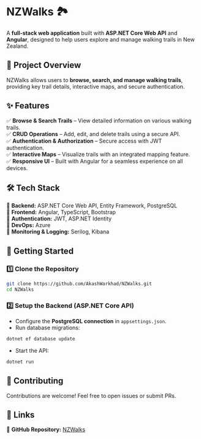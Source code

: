 
# **NZWalks 🏞️**  
A **full-stack web application** built with **ASP.NET Core Web API** and **Angular**, designed to help users explore and manage walking trails in New Zealand.  

## **📌 Project Overview**  
NZWalks allows users to **browse, search, and manage walking trails**, providing key trail details, interactive maps, and secure authentication.  

## **✨ Features**  
✅ **Browse & Search Trails** – View detailed information on various walking trails.  
✅ **CRUD Operations** – Add, edit, and delete trails using a secure API.  
✅ **Authentication & Authorization** – Secure access with JWT authentication.  
✅ **Interactive Maps** – Visualize trails with an integrated mapping feature.  
✅ **Responsive UI** – Built with Angular for a seamless experience on all devices.  

## **🛠 Tech Stack**  
🔹 **Backend:** ASP.NET Core Web API, Entity Framework, PostgreSQL  
🔹 **Frontend:** Angular, TypeScript, Bootstrap  
🔹 **Authentication:** JWT, ASP.NET Identity  
🔹 **DevOps:** Azure  
🔹 **Monitoring & Logging:** Serilog, Kibana  

## **🚀 Getting Started**  

### **1️⃣ Clone the Repository**  
```bash
git clone https://github.com/AkashWarkhad/NZWalks.git
cd NZWalks
```

### **2️⃣ Setup the Backend (ASP.NET Core API)**  
- Configure the **PostgreSQL connection** in `appsettings.json`.  
- Run database migrations:  
```bash
dotnet ef database update
```  
- Start the API:  
```bash
dotnet run
```   

## **🤝 Contributing**  
Contributions are welcome! Feel free to open issues or submit PRs.  

## **🔗 Links**  
📂 **GitHub Repository:** [NZWalks](https://github.com/AkashWarkhad/NZWalks)  
